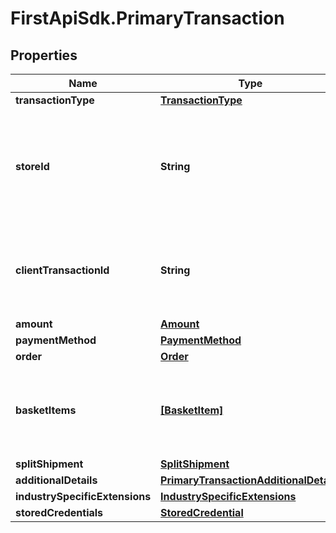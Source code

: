 # FirstApiSdk.PrimaryTransaction

## Properties
Name | Type | Description | Notes
------------ | ------------- | ------------- | -------------
**transactionType** | [**TransactionType**](TransactionType.md) |  | 
**storeId** | **String** | An optional Outlet ID for clients that support multiple stores in the same app. | [optional] 
**clientTransactionId** | **String** | The unique client Transaction ID from the Request header, if supplied. | [optional] 
**amount** | [**Amount**](Amount.md) |  | 
**paymentMethod** | [**PaymentMethod**](PaymentMethod.md) |  | 
**order** | [**Order**](Order.md) |  | [optional] 
**basketItems** | [**[BasketItem]**](BasketItem.md) | Required for some payment methods (for example, Klarna) | [optional] 
**splitShipment** | [**SplitShipment**](SplitShipment.md) |  | [optional] 
**additionalDetails** | [**PrimaryTransactionAdditionalDetails**](PrimaryTransactionAdditionalDetails.md) |  | [optional] 
**industrySpecificExtensions** | [**IndustrySpecificExtensions**](IndustrySpecificExtensions.md) |  | [optional] 
**storedCredentials** | [**StoredCredential**](StoredCredential.md) |  | [optional] 


